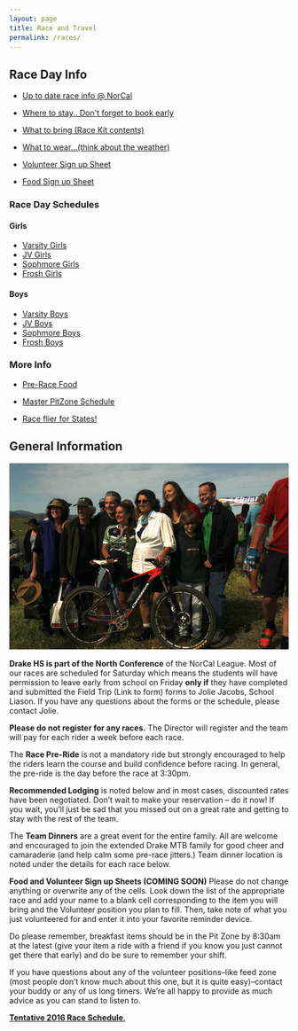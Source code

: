 ```yaml
---
layout: page
title: Race and Travel
permalink: /races/
---
```


## Race Day Info

* [Up to date race info @ NorCal](http://www.norcalmtb.org/)

* [Where to stay.. Don't forget to book early](https://drive.google.com/file/d/0B9nR_NmSORGdSXMzS25EQ0Rnanc/view?usp=sharing)

* [What to bring (Race Kit contents)](https://drive.google.com/file/d/0B9nR_NmSORGdNU5FTFNxejdia3c/view?usp=sharing)

* [What to wear...(think about the weather)](https://drive.google.com/file/d/0B9nR_NmSORGdeWRaMEt3bUVka0E/view?usp=sharing)

* [Volunteer Sign up Sheet](https://docs.google.com/spreadsheets/d/1OX2rBcKwSUF1C-KLGbDfq8BBWvZIgELXNlbN34059j0/edit#gid=864299778)

* [Food Sign up Sheet](https://docs.google.com/spreadsheets/d/1-YPQE3FdGk8nxX6vf8dKdWNAfTIN7IXY4sywyrwZqm4/edit?usp=sharing)


### Race Day Schedules

#### Girls

* [Varsity Girls](https://drive.google.com/file/d/0B9nR_NmSORGdUmlPbG1iWkRwaWc/view?usp=sharing)<br>
* [JV Girls](https://drive.google.com/file/d/0B9nR_NmSORGdeDdnVlpJZTlva1E/view?usp=sharing)<br>
* [Sophmore Girls](https://drive.google.com/file/d/0B9nR_NmSORGdOUxOSmpBeTZPSkk/view?usp=sharing)<br>
* [Frosh Girls](https://drive.google.com/file/d/0B9nR_NmSORGdNUNCY2dMWXU0OE0/view?usp=sharing)

#### Boys

* [Varsity Boys](https://drive.google.com/file/d/0B9nR_NmSORGdVWV3bDFqRmtnRnM/view?usp=sharing)<br>
* [JV Boys](https://drive.google.com/file/d/0B9nR_NmSORGdbGRYS2E2R3picDA/view?usp=sharing)<br>
* [Sophmore Boys](https://drive.google.com/file/d/0B9nR_NmSORGdTG82MDgxN2xTeUU/view?usp=sharing)<br>
* [Frosh Boys]( https://drive.google.com/file/d/0B9nR_NmSORGdTU9lbEtuNTlFYkE/view?usp=sharing)

### More Info

* [Pre-Race Food](https://drive.google.com/file/d/0B9nR_NmSORGdTEo3VUJRVTV0R1U/view?usp=sharing)

* [Master PitZone Schedule](https://drive.google.com/file/d/0B9nR_NmSORGdQTNfUFdneTVNd00/view?usp=sharing)

* [Race flier for States!](http://www.norcalmtb.org/wp-content/uploads/2016/04/2016.States.Flyer_.04.11.16.pdf)

## General Information

![finishline](../images/uma-win.jpg)

**Drake HS is part of the North Conference** of the NorCal League. Most of our races are scheduled for Saturday which means the students will have permission to leave early from school on Friday **only if** they have completed and submitted the Field Trip (Link to form) forms to Jolie Jacobs, School Liason. If you have any questions about the forms or the schedule, please contact Jolie.

**Please do not register for any races.** The Director will register and the team will pay for each rider a week before each race.

The **Race Pre-Ride** is not a mandatory ride but strongly encouraged to help the riders learn the course and build confidence before racing. In general, the pre-ride is the day before the race at 3:30pm.

**Recommended Lodging** is noted below and in most cases, discounted rates have been negotiated. Don’t wait to make your reservation – do it now! If you wait, you’ll just be sad that you missed out on a great rate and getting to stay with the rest of the team.

The **Team Dinners** are a great event for the entire family. All are welcome and encouraged to join the extended Drake MTB family for good cheer and camaraderie (and help calm some pre-race jitters.) Team dinner location is noted under the details for each race below.

**Food and Volunteer Sign up Sheets (COMING SOON)**
Please do not change anything or overwrite any of the cells. Look down the list of the appropriate race and add your name to a blank cell corresponding to the item you will bring and the Volunteer position you plan to fill. Then, take note of what you just volunteered for and enter it into your favorite reminder device.

Do please remember, breakfast items should be in the Pit Zone by 8:30am at the latest (give your item a ride with a friend if you know you just cannot get there that early) and do be sure to remember your shift.

If you have questions about any of the volunteer positions–like feed zone (most people don’t know much about this one, but it is quite easy)–contact your buddy or any of us long timers. We’re all happy to provide as much advice as you can stand to listen to.

<a href="{{ site.baseurl }}/schedule/">	**Tentative 2016 Race Schedule**.</p></a>

